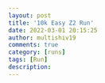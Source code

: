 ```yaml
---
layout: post
title: '10k Easy Z2 Run'
date: 2022-03-01 20:15:25
author: multishiv19
comments: true
category: [runs]
tags: [Run]
description: 
---
```


<div width='100%' class='strava-embed-placeholder' data-embed-type='activity' data-embed-id='6754855006'></div>
<script src='https://strava-embeds.com/embed.js'></script>
